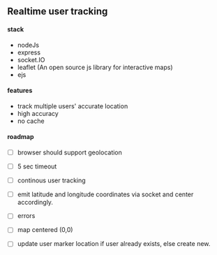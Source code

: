 ## Realtime user tracking

#### stack
- nodeJs
- express
- socket.IO
- leaflet (An open source js library for interactive maps)
- ejs


#### features
- track multiple users' accurate location
- high accuracy
- no cache

  
#### roadmap

- [ ] browser should support geolocation
- [ ] 5 sec timeout
- [ ] continous user tracking
- [ ] emit latitude and longitude coordinates via socket and center accordingly.
- [ ] errors
- [ ] map centered (0,0)
- [ ] update user marker location if user already exists, else create new.


